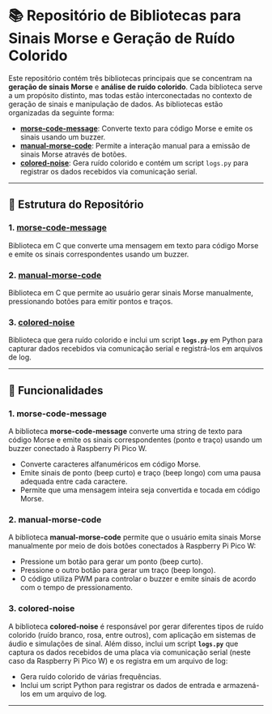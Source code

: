 # 📚 Repositório de Bibliotecas para Sinais Morse e Geração de Ruído Colorido

Este repositório contém três bibliotecas principais que se concentram na **geração de sinais Morse** e **análise de ruído colorido**. Cada biblioteca serve a um propósito distinto, mas todas estão interconectadas no contexto de geração de sinais e manipulação de dados. As bibliotecas estão organizadas da seguinte forma:


- **[morse-code-message](./morse-code-message.md)**: Converte texto para código Morse e emite os sinais usando um buzzer.
- **[manual-morse-code](./manual-morse-code.md)**: Permite a interação manual para a emissão de sinais Morse através de botões.
- **[colored-noise](./colored-noise.md)**: Gera ruído colorido e contém um script `logs.py` para registrar os dados recebidos via comunicação serial.

---

## 📂 Estrutura do Repositório

### 1. **[morse-code-message](./morse-code-message.md)**
Biblioteca em C que converte uma mensagem em texto para código Morse e emite os sinais correspondentes usando um buzzer.

### 2. **[manual-morse-code](./manual-morse-code.md)**
Biblioteca em C que permite ao usuário gerar sinais Morse manualmente, pressionando botões para emitir pontos e traços.

### 3. **[colored-noise](./colored-noise.md)**
Biblioteca que gera ruído colorido e inclui um script **`logs.py`** em Python para capturar dados recebidos via comunicação serial e registrá-los em arquivos de log.

---

## 📝 Funcionalidades

### **1. morse-code-message**
A biblioteca **morse-code-message** converte uma string de texto para código Morse e emite os sinais correspondentes (ponto e traço) usando um buzzer conectado à Raspberry Pi Pico W.

- Converte caracteres alfanuméricos em código Morse.
- Emite sinais de ponto (beep curto) e traço (beep longo) com uma pausa adequada entre cada caractere.
- Permite que uma mensagem inteira seja convertida e tocada em código Morse.

### **2. manual-morse-code**
A biblioteca **manual-morse-code** permite que o usuário emita sinais Morse manualmente por meio de dois botões conectados à Raspberry Pi Pico W:

- Pressione um botão para gerar um ponto (beep curto).
- Pressione o outro botão para gerar um traço (beep longo).
- O código utiliza PWM para controlar o buzzer e emite sinais de acordo com o tempo de pressionamento.

### **3. colored-noise**
A biblioteca **colored-noise** é responsável por gerar diferentes tipos de ruído colorido (ruído branco, rosa, entre outros), com aplicação em sistemas de áudio e simulações de sinal. Além disso, inclui um script **`logs.py`** que captura os dados recebidos de uma placa via comunicação serial (neste caso da Raspberry Pi Pico W) e os registra em um arquivo de log:

- Gera ruído colorido de várias frequências.
- Inclui um script Python para registrar os dados de entrada e armazená-los em um arquivo de log.

---
